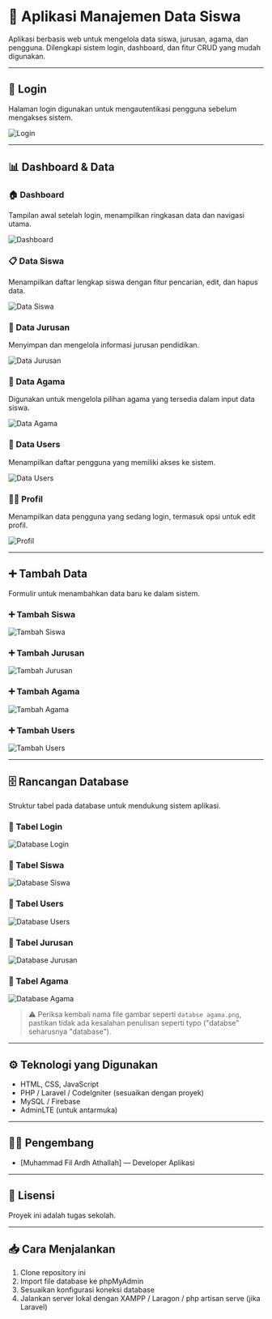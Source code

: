 # 📘 Aplikasi Manajemen Data Siswa

Aplikasi berbasis web untuk mengelola data siswa, jurusan, agama, dan pengguna. Dilengkapi sistem login, dashboard, dan fitur CRUD yang mudah digunakan.

---

## 🔐 Login

Halaman login digunakan untuk mengautentikasi pengguna sebelum mengakses sistem.

![Login](Screenshots/login.png)

---

## 📊 Dashboard & Data

### 🏠 Dashboard
Tampilan awal setelah login, menampilkan ringkasan data dan navigasi utama.

![Dashboard](Screenshots/dashboard.png)

### 📋 Data Siswa
Menampilkan daftar lengkap siswa dengan fitur pencarian, edit, dan hapus data.

![Data Siswa](Screenshots/data%20siswa.png)

### 🏫 Data Jurusan
Menyimpan dan mengelola informasi jurusan pendidikan.

![Data Jurusan](Screenshots/data%20jurusan%20.png)

### 🧎 Data Agama
Digunakan untuk mengelola pilihan agama yang tersedia dalam input data siswa.

![Data Agama](Screenshots/data%20agama.png)

### 👥 Data Users
Menampilkan daftar pengguna yang memiliki akses ke sistem.

![Data Users](Screenshots/data%20users.png)

### 🙍‍♂️ Profil
Menampilkan data pengguna yang sedang login, termasuk opsi untuk edit profil.

![Profil](Screenshots/profil.png)

---

## ➕ Tambah Data

Formulir untuk menambahkan data baru ke dalam sistem.

### ➕ Tambah Siswa  
![Tambah Siswa](Screenshots/tambah%20siswa.png)

### ➕ Tambah Jurusan  
![Tambah Jurusan](Screenshots/tambah%20jurusan.png)

### ➕ Tambah Agama  
![Tambah Agama](Screenshots/tambah%20agama.png)

### ➕ Tambah Users  
![Tambah Users](Screenshots/tambah%20users.png)

---

## 🗄️ Rancangan Database

Struktur tabel pada database untuk mendukung sistem aplikasi.

### 📑 Tabel Login  
![Database Login](Screenshots/database%20login.png)

### 📑 Tabel Siswa  
![Database Siswa](Screenshots/database%20siswa.png)

### 📑 Tabel Users  
![Database Users](Screenshots/database%20users.png)

### 📑 Tabel Jurusan  
![Database Jurusan](Screenshots/database%20jurusan.png)

### 📑 Tabel Agama  
![Database Agama](Screenshots/databse%20agama.png)

> ⚠️ Periksa kembali nama file gambar seperti `databse agama.png`, pastikan tidak ada kesalahan penulisan seperti typo ("databse" seharusnya "database").

---

## ⚙️ Teknologi yang Digunakan

- HTML, CSS, JavaScript
- PHP / Laravel / CodeIgniter (sesuaikan dengan proyek)
- MySQL / Firebase
- AdminLTE (untuk antarmuka)

---

## 🧑‍💻 Pengembang

- [Muhammad Fil Ardh Athallah] — Developer Aplikasi

---

## 📃 Lisensi

Proyek ini adalah tugas sekolah.

---

## 📥 Cara Menjalankan

1. Clone repository ini
2. Import file database ke phpMyAdmin
3. Sesuaikan konfigurasi koneksi database
4. Jalankan server lokal dengan XAMPP / Laragon / php artisan serve (jika Laravel)
